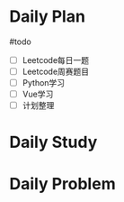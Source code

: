 # Daily Plan
#todo
- [ ] Leetcode每日一题
- [ ] Leetcode周赛题目
- [ ] Python学习
- [ ] Vue学习
- [ ] 计划整理
# Daily Study

# Daily Problem